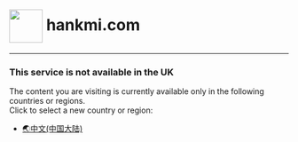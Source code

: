 # [<img src="https://www.hankmi.com/favicon.ico" width="60" height="60" align="center" />](https://www.hankmi.com/en) hankmi.com
  
***
   
### This service is not available in the UK
The content you are visiting is currently available only in the following countries or regions.  
Click to select a new country or region:  
* [🌏中文(中国大陆)](https://www.hankmi.com)
